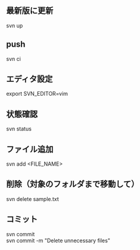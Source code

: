 ## 最新版に更新
svn up

## push
svn ci

## エディタ設定
export SVN_EDITOR=vim

## 状態確認
svn status

## ファイル追加
svn add <FILE_NAME>

## 削除（対象のフォルダまで移動して）
svn delete sample.txt

## コミット
svn commit  
svn commit -m "Delete unnecessary files"  


